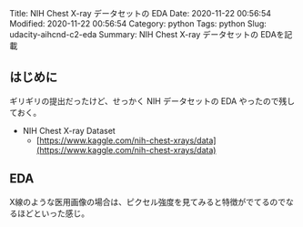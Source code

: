 Title: NIH Chest X-ray データセットの EDA
Date: 2020-11-22 00:56:54
Modified: 2020-11-22 00:56:54
Category: python
Tags: python
Slug: udacity-aihcnd-c2-eda
Summary: NIH Chest X-ray データセットの EDAを記載

## はじめに

ギリギリの提出だったけど、せっかく NIH データセットの EDA やったので残しておく。

- NIH Chest X-ray Dataset
    - [https://www.kaggle.com/nih-chest-xrays/data](https://www.kaggle.com/nih-chest-xrays/data)


## EDA


<script src="https://gist.github.com/mani3/477e3564e331c2b1b9fac6937d417add.js"></script>

X線のような医用画像の場合は、ピクセル強度を見てみると特徴がでてるのでなるほどといった感じ。
